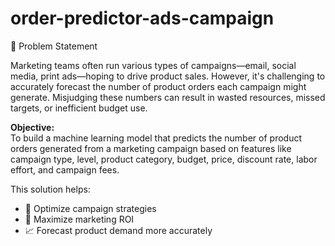 # order-predictor-ads-campaign

🧠 Problem Statement

Marketing teams often run various types of campaigns—email, social media, print ads—hoping to drive product sales. However, it's challenging to accurately forecast the number of product orders each campaign might generate. Misjudging these numbers can result in wasted resources, missed targets, or inefficient budget use.

**Objective:**  
To build a machine learning model that predicts the number of product orders generated from a marketing campaign based on features like campaign type, level, product category, budget, price, discount rate, labor effort, and campaign fees.

This solution helps:
- 🧩 Optimize campaign strategies  
- 💸 Maximize marketing ROI  
- 📈 Forecast product demand more accurately
  
